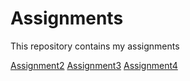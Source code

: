 # Assignments
This repository contains my assignments

[Assignment2](https://github.com/JohanW99/Assignments/blob/master/assignment2.ipynb)
[Assignment3](https://github.com/JohanW99/Assignments/blob/master/assignment3%20(1).ipynb)
[Assignment4](https://github.com/JohanW99/Assignments/blob/master/assignment4.ipynb)
